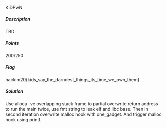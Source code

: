 KiDPwN

##### Description

TBD

##### Points

200/250

##### Flag

hackim20{kids_say_the_darndest_things_its_time_we_pwn_them}

##### Solution

Use alloca -ve overlapping stack frame to partial overwrite return address to run the main twice, use fmt string to leak elf and libc base. Then in second iteration overwrite malloc hook with one_gadget. And trigger malloc hook using printf.
